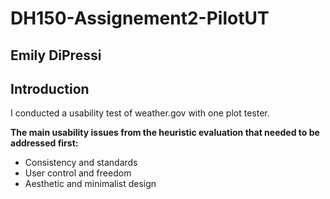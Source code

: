 # DH150-Assignement2-PilotUT
## Emily DiPressi 


## Introduction
I conducted a usability test of weather.gov with one plot tester. 

**The main usability issues from the heuristic evaluation that needed to be addressed first:** 
* Consistency and standards
* User control and freedom
* Aesthetic and minimalist design 
